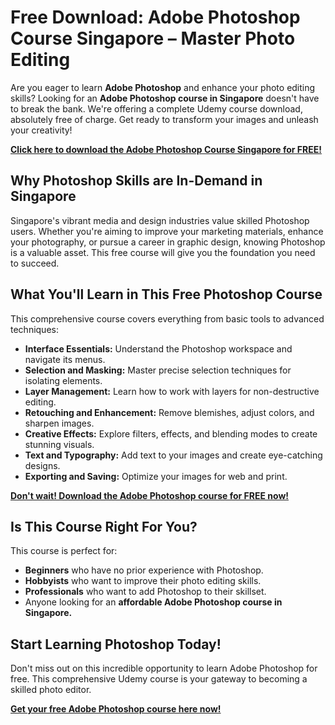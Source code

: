 # Free Download: Adobe Photoshop Course Singapore – Master Photo Editing

Are you eager to learn **Adobe Photoshop** and enhance your photo editing skills? Looking for an **Adobe Photoshop course in Singapore** doesn't have to break the bank. We're offering a complete Udemy course download, absolutely free of charge. Get ready to transform your images and unleash your creativity!

[**Click here to download the Adobe Photoshop Course Singapore for FREE!**](https://udemywork.com/adobe-photoshop-course-singapore)

## Why Photoshop Skills are In-Demand in Singapore

Singapore's vibrant media and design industries value skilled Photoshop users. Whether you're aiming to improve your marketing materials, enhance your photography, or pursue a career in graphic design, knowing Photoshop is a valuable asset. This free course will give you the foundation you need to succeed.

## What You'll Learn in This Free Photoshop Course

This comprehensive course covers everything from basic tools to advanced techniques:

*   **Interface Essentials:** Understand the Photoshop workspace and navigate its menus.
*   **Selection and Masking:** Master precise selection techniques for isolating elements.
*   **Layer Management:** Learn how to work with layers for non-destructive editing.
*   **Retouching and Enhancement:** Remove blemishes, adjust colors, and sharpen images.
*   **Creative Effects:** Explore filters, effects, and blending modes to create stunning visuals.
*   **Text and Typography:** Add text to your images and create eye-catching designs.
*   **Exporting and Saving:** Optimize your images for web and print.

[**Don't wait! Download the Adobe Photoshop course for FREE now!**](https://udemywork.com/adobe-photoshop-course-singapore)

## Is This Course Right For You?

This course is perfect for:

*   **Beginners** who have no prior experience with Photoshop.
*   **Hobbyists** who want to improve their photo editing skills.
*   **Professionals** who want to add Photoshop to their skillset.
*   Anyone looking for an **affordable Adobe Photoshop course in Singapore.**

## Start Learning Photoshop Today!

Don't miss out on this incredible opportunity to learn Adobe Photoshop for free. This comprehensive Udemy course is your gateway to becoming a skilled photo editor.

[**Get your free Adobe Photoshop course here now!**](https://udemywork.com/adobe-photoshop-course-singapore)

